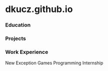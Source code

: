 # dkucz.github.io

### Education

### Projects

### Work Experience
New Exception Games Programming Internship

